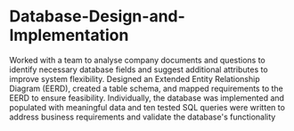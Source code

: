 # Database-Design-and-Implementation
Worked with a team to analyse company documents and questions to identify necessary database fields and suggest additional attributes to improve system flexibility. Designed an Extended Entity Relationship Diagram (EERD), created a table schema, and mapped requirements to the EERD to ensure feasibility.
Individually, the database was implemented and populated with meaningful data and ten tested SQL queries were written to address business requirements and validate the database's functionality

